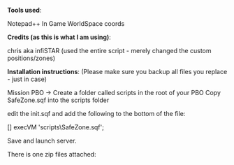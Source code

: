 **Tools used**: 
 
Notepad++
In Game WorldSpace coords
 
**Credits (as this is what I am using)**: 
 
chris aka infiSTAR (used the entire script - merely changed the custom positions/zones)
 
**Installation instructions**: (Please make sure you backup all files you replace - just in case)
 
Mission PBO -> 
Create a folder called scripts in the root of your PBO
Copy SafeZone.sqf into the scripts folder
 
edit the init.sqf and add the following to the bottom of the file:
 
 [] execVM 'scripts\SafeZone.sqf';
 
Save and launch server.
 
There is one zip files attached: 
